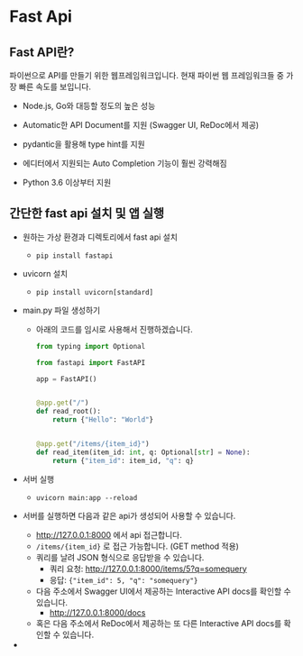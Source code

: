 # Fast Api

## Fast API란?

파이썬으로 API를 만들기 위한 웹프레임워크입니다. 현재 파이썬 웹 프레임워크들 중 가장 빠른 속도를 보입니다.

* Node.js, Go와 대등할 정도의 높은 성능
* Automatic한 API Document를 지원 (Swagger UI, ReDoc에서 제공)
* pydantic을 활용해 type hint를 지원
* 에디터에서 지원되는 Auto Completion 기능이 훨씬 강력해짐

* Python 3.6 이상부터 지원



## 간단한 fast api 설치 및 앱 실행

* 원하는 가상 환경과 디렉토리에서 fast api 설치

  * `pip install fastapi`

* uvicorn 설치

  * `pip install uvicorn[standard]`

* main.py 파일 생성하기

  * 아래의 코드를 임시로 사용해서 진행하겠습니다.

    ```python
    from typing import Optional
    
    from fastapi import FastAPI
    
    app = FastAPI()
    
    
    @app.get("/")
    def read_root():
        return {"Hello": "World"}
    
    
    @app.get("/items/{item_id}")
    def read_item(item_id: int, q: Optional[str] = None):
        return {"item_id": item_id, "q": q}
    ```

* 서버 실행

  * `uvicorn main:app --reload`

* 서버를 실행하면 다음과 같은 api가 생성되어 사용할 수 있습니다.

  * http://127.0.0.1:8000 에서 api 접근합니다.
  * `/items/{item_id}` 로 접근 가능합니다. (GET method 적용)
  * 쿼리를 날려 JSON 형식으로 응답받을 수 있습니다.
    * 쿼리 요청: http://127.0.0.1:8000/items/5?q=somequery
    * 응답: `{"item_id": 5, "q": "somequery"}`
  * 다음 주소에서 Swagger UI에서 제공하는 Interactive API docs를 확인할 수 있습니다.
    * http://127.0.0.1:8000/docs 
  * 혹은 다음 주소에서 ReDoc에서 제공하는 또 다른 Interactive API docs를 확인할 수 있습니다.
  
* 

